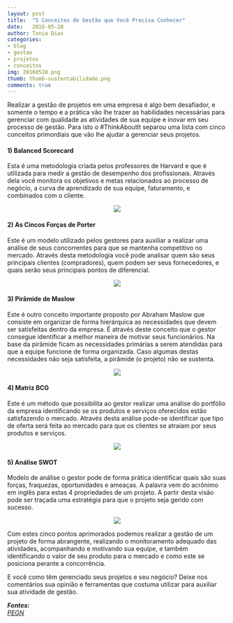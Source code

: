 ```yaml
---
layout: post
title:  "5 Conceitos de Gestão que Você Precisa Conhecer"
date:   2016-05-28
author: Tonia Dias
categories: 
- blog
- gestao
- projetos
- conceitos
img: 20160528.png
thumb: thumb-sustentabilidade.png
comments: true
---
```


Realizar a gestão de projetos em uma empresa é algo bem desafiador, e somente o tempo e a prática vão lhe trazer as habilidades necessárias para gerenciar com qualidade as atividades de sua equipe e inovar em seu processo de gestão. Para isto o #ThinkAboutIt separou uma lista com cinco conceitos primordiais que vão lhe ajudar a gerenciar seus projetos.<!--more-->

<h4><b>1) Balanced Scorecard</b></h4> 

Esta é uma metodologia criada pelos professores de Harvard e que é utilizada para medir a gestão de desempenho dos profissionais. Através dela você monitora os objetivos e metas relacionados ao processo de negócio, a curva de aprendizado de sua equipe, faturamento, e combinados com o cliente.

<p align="center">
  <img src="http://www.solucoesindustriais.com.br/images/produtos/imagens_3/p_balanced-scorecard-10.jpg" />
</p> 

<h4><b>2) As Cincos Forças de Porter</b></h4>

Este é um modelo utilizado pelos gestores para auxiliar a realizar uma análise de seus concorrentes para que se mantenha competitivo no mercado. Através desta metodologia você pode analisar quem são seus principais clientes (compradores), quem podem ser seus fornecedores, e quais serão seus principais pontos de diferencial.

<p align="center">
  <img src="https://plurio.com/wp-content/uploads/2016/02/Modelo-5-For%C3%A7as-de-Porter-Imagem-e1384820392711.png" />
</p> 

<h4><b>3) Pirâmide de Maslow</b></h4> 

Este é outro conceito importante proposto por Abraham Maslow que consiste em organizar de forma hierárquica as necessidades que devem ser satisfeitas dentro da empresa. É através deste conceito que o gestor consegue identificar a melhor maneira de motivar seus funcionários. Na base da pirâmide ficam as necessidades primárias a serem atendidas para que a equipe funcione de forma organizada. Caso algumas destas necessidades não seja satisfeita, a pirâmide (o projeto) não se sustenta.

<p align="center">
  <img src="http://abacoti.com.br/cnv/wp-content/uploads/2014/10/piramide600.png" />
</p> 

<h4><b>4) Matriz BCG</b></h4> 

Este é um método que possibilita ao gestor realizar uma análise do portfólio da empresa identificando se os produtos e serviços oferecidos estão satisfazendo o mercado. Através desta análise pode-se identificar que tipo de oferta será feita ao mercado para que os clientes se atraiam por seus produtos e serviços.

<p align="center">
  <img src="https://upload.wikimedia.org/wikipedia/commons/0/06/Matriz_BCG.png" />
</p> 

<h4><b>5) Análise SWOT</b></h4> 

Modelo de análise o gestor pode de forma prática identificar quais são suas forças, fraquezas, oportunidades e ameaças. A palavra vem do acrônimo em inglês para estas 4 propriedades de um projeto. A partir desta visão pode ser traçada uma estratégia para que o projeto seja gerido com sucesso.

<p align="center">
  <img src="http://4.bp.blogspot.com/-2xdpp_81L2Y/U4vdckidVfI/AAAAAAAACA0/YUyP_hI7Wlg/s1600/swot.png" />
</p> 

Com estes cinco pontos aprimorados podemos realizar a gestão de um projeto de forma abrangente, realizando o monitoramento adequado das atividades, acompanhando e motivando sua equipe, e também identificando o valor de seu produto para o mercado e como este se posiciona perante a concorrência.

E você como têm gerenciado seus projetos e seu negócio? Deixe nos comentários sua opinião e ferramentas que costuma utilizar para auxiliar sua atividade de gestão.

<i>
	<b>Fontes: </b><br/>
	<a href="http://revistapegn.globo.com/Administracao-de-empresas/noticia/2016/05/5-conceitos-de-gestao-que-voce-precisa-conhecer.html">PEGN</a><br/>
</i>